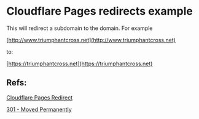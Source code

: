 # Cloudflare Pages redirects example

This will redirect a subdomain to the domain.  For example

[http://www.triumphantcross.net](http://www.triumphantcross.net)

to:

[https://triumphantcross.net](https://triumphantcross.net)

## Refs:

[Cloudflare Pages Redirect](https://developers.cloudflare.com/pages/configuration/redirects/)

[301 - Moved Permanently](https://developer.mozilla.org/en-US/docs/Web/HTTP/Status/301)